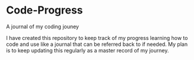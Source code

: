 # Code-Progress
A journal of my coding jouney

I have created this repository to keep track of my progress learning how to code and use like a journal that can be referred back to if needed.  My plan is to keep updating this regularly as a master record of my journey.
